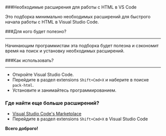 ###Необходимые расширения для работы с HTML в VS Code


Это подборка минимально необходимых расширений для быстрого начала работы с HTML в Visual Studio Code. 


###Для кого будет полезно?
- - -
Начинающим программистам эта подборка будет полезна и сэкономит время на поиск и установку необходимых расширений.


###Как использовать?
- - -

* Откройте Visual Studio Code.
* Перейдите в раздел extensions `Shift+Cmd+X` и наберите в поиске `pack-html`. 
* Установите и занимайтесь программированием.


### Где найти еще больше расширений?

* [Visual Studio Code's Marketplace](https://marketplace.visualstudio.com/)
* Перейдите в раздел extensions `Shift+Cmd+X` в Visual Studio Code

**Всего доброго!**

